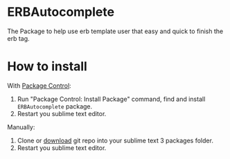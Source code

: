 ERBAutocomplete
======================
The Package to help use erb template user that easy and quick to finish the erb tag.

How to install
===========

With [Package Control](http://wbond.net/sublime_packages/package_control):

1. Run "Package Control: Install Package" command, find and install `ERBAutocomplete` package.
2. Restart you sublime text editor.


Manually:

1. Clone or [download](https://github.com/CasperLaiTW/ERBAutocomplete/archive/master.zip "download") git repo into your sublime text 3 packages folder.
2. Restart you sublime text editor.

